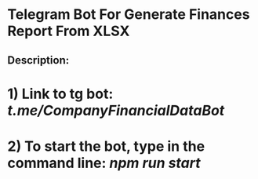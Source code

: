 # Telegram Bot For Generate Finances Report From XLSX

## Description: 

# 1) Link to tg bot: _t.me/CompanyFinancialDataBot_

# 2) To start the bot, type in the command line: _npm run start_
